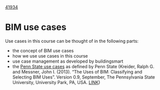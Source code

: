 [41934](/)

# BIM use cases

Use cases in this course can be thought of in the following parts:
* the concept of BIM use cases
* how we use use cases in this course
* use case management as developed by buildingsmart
* the [Penn State use cases](/Uses/PennState) as defined by Penn State (Kreider, Ralph G. and Messner, John I. (2013). “The Uses of BIM: Classifying and Selecting BIM Uses”. 
Version 0.9, September, The Pennsylvania State University, University Park, PA, USA. [LINK](http://bim.psu.edu))
